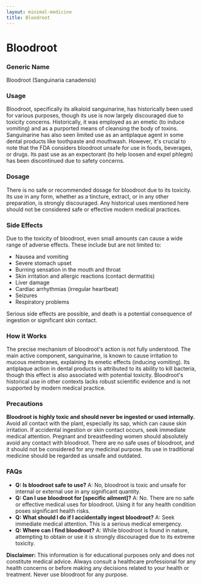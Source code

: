 ```yaml
---
layout: minimal-medicine
title: Bloodroot
---
```


# Bloodroot
### Generic Name
Bloodroot (Sanguinaria canadensis)

### Usage
Bloodroot, specifically its alkaloid sanguinarine, has historically been used for various purposes, though its use is now largely discouraged due to toxicity concerns.  Historically, it was employed as an emetic (to induce vomiting) and as a purported means of cleansing the body of toxins.  Sanguinarine has also seen limited use as an antiplaque agent in some dental products like toothpaste and mouthwash.  However, it's crucial to note that the FDA considers bloodroot unsafe for use in foods, beverages, or drugs.  Its past use as an expectorant (to help loosen and expel phlegm) has been discontinued due to safety concerns.

### Dosage
There is no safe or recommended dosage for bloodroot due to its toxicity.  Its use in any form, whether as a tincture, extract, or in any other preparation, is strongly discouraged.  Any historical uses mentioned here should not be considered safe or effective modern medical practices.

### Side Effects
Due to the toxicity of bloodroot, even small amounts can cause a wide range of adverse effects. These include but are not limited to:

* Nausea and vomiting
* Severe stomach upset
* Burning sensation in the mouth and throat
* Skin irritation and allergic reactions (contact dermatitis)
* Liver damage
* Cardiac arrhythmias (irregular heartbeat)
* Seizures
* Respiratory problems

Serious side effects are possible, and death is a potential consequence of ingestion or significant skin contact.

### How it Works
The precise mechanism of bloodroot's action is not fully understood.  The main active component, sanguinarine, is known to cause irritation to mucous membranes, explaining its emetic effects (inducing vomiting).  Its antiplaque action in dental products is attributed to its ability to kill bacteria, though this effect is also associated with potential toxicity.  Bloodroot's historical use in other contexts lacks robust scientific evidence and is not supported by modern medical practice.

### Precautions
**Bloodroot is highly toxic and should never be ingested or used internally.**  Avoid all contact with the plant, especially its sap, which can cause skin irritation.  If accidental ingestion or skin contact occurs, seek immediate medical attention.  Pregnant and breastfeeding women should absolutely avoid any contact with bloodroot. There are no safe uses of bloodroot, and it should not be considered for any medicinal purpose.  Its use in traditional medicine should be regarded as unsafe and outdated.


### FAQs

* **Q: Is bloodroot safe to use?**  A: No, bloodroot is toxic and unsafe for internal or external use in any significant quantity.
* **Q: Can I use bloodroot for [specific ailment]?** A: No. There are no safe or effective medical uses for bloodroot.  Using it for any health condition poses significant health risks.
* **Q: What should I do if I accidentally ingest bloodroot?** A: Seek immediate medical attention.  This is a serious medical emergency.
* **Q: Where can I find bloodroot?** A: While bloodroot is found in nature, attempting to obtain or use it is strongly discouraged due to its extreme toxicity.


**Disclaimer:** This information is for educational purposes only and does not constitute medical advice.  Always consult a healthcare professional for any health concerns or before making any decisions related to your health or treatment.  Never use bloodroot for any purpose.
